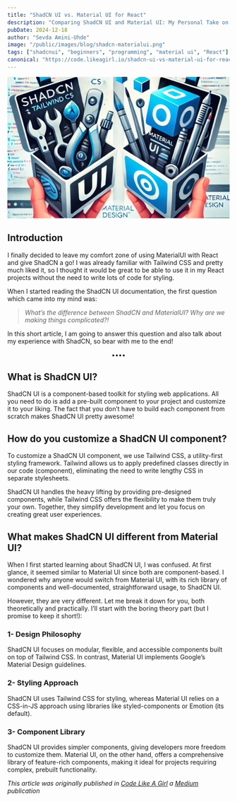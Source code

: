 ```yaml
---
title: "ShadCN UI vs. Material UI for React"
description: "Comparing ShadCN UI and Material UI: My Personal Take on these Modern Styling Tools"
pubDate: 2024-12-18
author: "Sevda Amini-Uhde"
image: "/public/images/blog/shadcn-materialui.png"
tags: ["shadcnui", "beginners", "programming", "material ui", "React"]
canonical: "https://code.likeagirl.io/shadcn-ui-vs-material-ui-for-react-694bad9b0be3"
---
```


![AI generated image comparing shadcnui and materialui in a symbolic way](/public/images/blog/shadcn-materialui.png)

## Introduction

I finally decided to leave my comfort zone of using MaterialUI with React and give ShadCN a go! I was already familiar with Tailwind CSS and pretty much liked it, so I thought it would be great to be able to use it in my React projects without the need to write lots of code for styling.

When I started reading the ShadCN UI documentation, the first question which came into my mind was:

> _What’s the difference between ShadCN and MaterialUI? Why are we making things complicated?!_

In this short article, I am going to answer this question and also talk about my experience with ShadCN, so bear with me to the end!

<div style="text-align: center;">••••</div>

## What is ShadCN UI?

ShadCN UI is a component-based toolkit for styling web applications. All you need to do is add a pre-built component to your project and customize it to your liking. The fact that you don’t have to build each component from scratch makes ShadCN UI pretty awesome!

## How do you customize a ShadCN UI component?

To customize a ShadCN UI component, we use Tailwind CSS, a utility-first styling framework. Tailwind allows us to apply predefined classes directly in our code (component), eliminating the need to write lengthy CSS in separate stylesheets.

ShadCN UI handles the heavy lifting by providing pre-designed components, while Tailwind CSS offers the flexibility to make them truly your own. Together, they simplify development and let you focus on creating great user experiences.

## What makes ShadCN UI different from Material UI?

When I first started learning about ShadCN UI, I was confused. At first glance, it seemed similar to Material UI since both are component-based. I wondered why anyone would switch from Material UI, with its rich library of components and well-documented, straightforward usage, to ShadCN UI.

However, they are very different. Let me break it down for you, both theoretically and practically. I’ll start with the boring theory part (but I promise to keep it short!):

### 1- Design Philosophy

ShadCN UI focuses on modular, flexible, and accessible components built on top of Tailwind CSS. In contrast, Material UI implements Google’s Material Design guidelines.

### 2- Styling Approach

ShadCN UI uses Tailwind CSS for styling, whereas Material UI relies on a CSS-in-JS approach using libraries like styled-components or Emotion (its default).

### 3- Component Library

ShadCN UI provides simpler components, giving developers more freedom to customize them. Material UI, on the other hand, offers a comprehensive library of feature-rich components, making it ideal for projects requiring complex, prebuilt functionality.

_This article was originally published in [Code Like A Girl](https://code.likeagirl.io/) a [Medium](https://medium.com/@SevdaSevinu/understanding-data-loading-in-react-router-7-829df70f23ab) publication_
